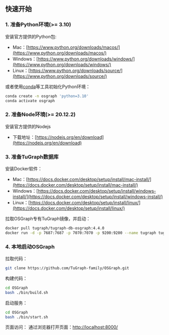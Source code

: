 ## 快速开始

### 1. 准备Python环境(>= 3.10)

安装官方提供的Python包:
* Mac：[https://www.python.org/downloads/macos/](https://www.python.org/downloads/macos/)
* Windows：[https://www.python.org/downloads/windows/](https://www.python.org/downloads/windows/)
* Linux：[https://www.python.org/downloads/source/](https://www.python.org/downloads/source/)

或者使用[conda](https://docs.anaconda.com/miniconda/)等工具初始化Python环境：
```bash
conda create -n osgraph 'python=3.10'
conda activate osgraph
```

### 2. 准备Node环境(>= 20.12.2)
安装官方提供的Nodejs
* 下载地址：[https://nodejs.org/en/download](https://nodejs.org/en/download)

### 3. 准备TuGraph数据库

安装Docker软件：
* Mac：[https://docs.docker.com/desktop/setup/install/mac-install/](https://docs.docker.com/desktop/setup/install/mac-install/)
* Windows：[https://docs.docker.com/desktop/setup/install/windows-install/](https://docs.docker.com/desktop/setup/install/windows-install/)
* Linux：[https://docs.docker.com/desktop/setup/install/linux/](https://docs.docker.com/desktop/setup/install/linux/)

拉取OSGraph专有TuGraph镜像，并启动：
```bash
docker pull tugraph/tugraph-db-osgraph:4.4.0
docker run -d -p 7687:7687 -p 7070:7070 -p 9200:9200 --name tugraph tugraph/tugraph-db-osgraph:4.4.0
```

### 4. 本地启动OSGraph

拉取代码：
```bash
git clone https://github.com/TuGraph-family/OSGraph.git
```

构建代码：
```bash
cd OSGraph
bash ./bin/build.sh
```

启动服务：
```bash
cd OSGraph
bash ./bin/start.sh
```

页面访问：
通过浏览器打开页面：[http://localhost:8000/](http://localhost:8000/)

